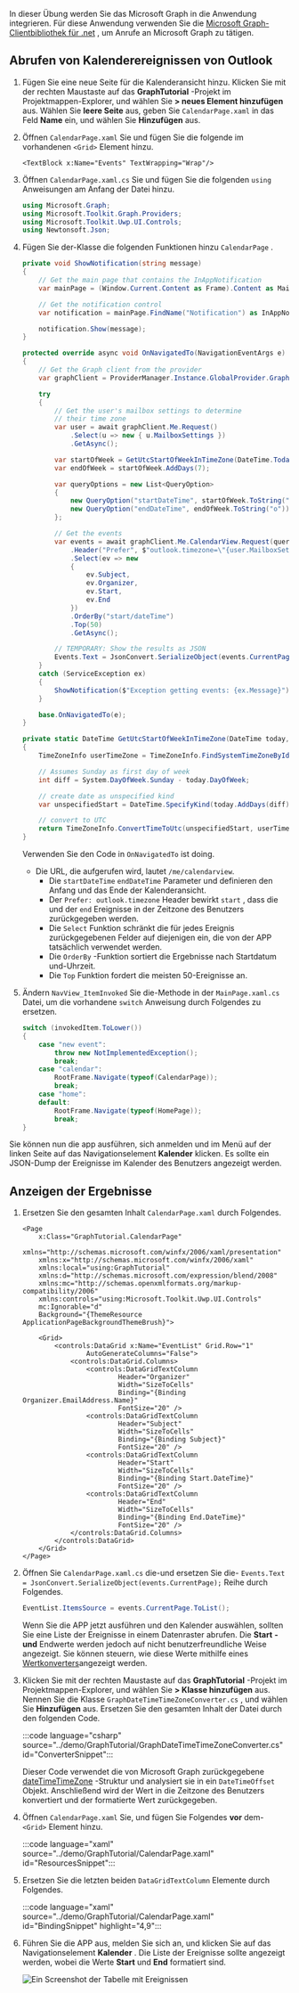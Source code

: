 <!-- markdownlint-disable MD002 MD041 -->

In dieser Übung werden Sie das Microsoft Graph in die Anwendung integrieren. Für diese Anwendung verwenden Sie die [Microsoft Graph-Clientbibliothek für .net](https://github.com/microsoftgraph/msgraph-sdk-dotnet) , um Anrufe an Microsoft Graph zu tätigen.

## <a name="get-calendar-events-from-outlook"></a>Abrufen von Kalenderereignissen von Outlook

1. Fügen Sie eine neue Seite für die Kalenderansicht hinzu. Klicken Sie mit der rechten Maustaste auf das **GraphTutorial** -Projekt im Projektmappen-Explorer, und wählen Sie **> neues Element hinzufügen** aus. Wählen Sie **leere Seite** aus, geben Sie `CalendarPage.xaml` in das Feld **Name** ein, und wählen Sie **Hinzufügen** aus.

1. Öffnen `CalendarPage.xaml` Sie und fügen Sie die folgende im vorhandenen `<Grid>` Element hinzu.

    ```xaml
    <TextBlock x:Name="Events" TextWrapping="Wrap"/>
    ```

1. Öffnen `CalendarPage.xaml.cs` Sie und fügen Sie die folgenden `using` Anweisungen am Anfang der Datei hinzu.

    ```csharp
    using Microsoft.Graph;
    using Microsoft.Toolkit.Graph.Providers;
    using Microsoft.Toolkit.Uwp.UI.Controls;
    using Newtonsoft.Json;
    ```

1. Fügen Sie der-Klasse die folgenden Funktionen hinzu `CalendarPage` .

    ```csharp
    private void ShowNotification(string message)
    {
        // Get the main page that contains the InAppNotification
        var mainPage = (Window.Current.Content as Frame).Content as MainPage;

        // Get the notification control
        var notification = mainPage.FindName("Notification") as InAppNotification;

        notification.Show(message);
    }

    protected override async void OnNavigatedTo(NavigationEventArgs e)
    {
        // Get the Graph client from the provider
        var graphClient = ProviderManager.Instance.GlobalProvider.Graph;

        try
        {
            // Get the user's mailbox settings to determine
            // their time zone
            var user = await graphClient.Me.Request()
                .Select(u => new { u.MailboxSettings })
                .GetAsync();

            var startOfWeek = GetUtcStartOfWeekInTimeZone(DateTime.Today, user.MailboxSettings.TimeZone);
            var endOfWeek = startOfWeek.AddDays(7);

            var queryOptions = new List<QueryOption>
            {
                new QueryOption("startDateTime", startOfWeek.ToString("o")),
                new QueryOption("endDateTime", endOfWeek.ToString("o"))
            };

            // Get the events
            var events = await graphClient.Me.CalendarView.Request(queryOptions)
                .Header("Prefer", $"outlook.timezone=\"{user.MailboxSettings.TimeZone}\"")
                .Select(ev => new
                {
                    ev.Subject,
                    ev.Organizer,
                    ev.Start,
                    ev.End
                })
                .OrderBy("start/dateTime")
                .Top(50)
                .GetAsync();

            // TEMPORARY: Show the results as JSON
            Events.Text = JsonConvert.SerializeObject(events.CurrentPage);
        }
        catch (ServiceException ex)
        {
            ShowNotification($"Exception getting events: {ex.Message}");
        }

        base.OnNavigatedTo(e);
    }

    private static DateTime GetUtcStartOfWeekInTimeZone(DateTime today, string timeZoneId)
    {
        TimeZoneInfo userTimeZone = TimeZoneInfo.FindSystemTimeZoneById(timeZoneId);

        // Assumes Sunday as first day of week
        int diff = System.DayOfWeek.Sunday - today.DayOfWeek;

        // create date as unspecified kind
        var unspecifiedStart = DateTime.SpecifyKind(today.AddDays(diff), DateTimeKind.Unspecified);

        // convert to UTC
        return TimeZoneInfo.ConvertTimeToUtc(unspecifiedStart, userTimeZone);
    }
    ```

    Verwenden Sie den Code in `OnNavigatedTo` ist doing.

    - Die URL, die aufgerufen wird, lautet `/me/calendarview`.
        - Die `startDateTime` `endDateTime` Parameter und definieren den Anfang und das Ende der Kalenderansicht.
        - Der `Prefer: outlook.timezone` Header bewirkt `start` , dass die und der `end` Ereignisse in der Zeitzone des Benutzers zurückgegeben werden.
        - Die `Select` Funktion schränkt die für jedes Ereignis zurückgegebenen Felder auf diejenigen ein, die von der APP tatsächlich verwendet werden.
        - Die `OrderBy` -Funktion sortiert die Ergebnisse nach Startdatum und-Uhrzeit.
        - Die `Top` Funktion fordert die meisten 50-Ereignisse an.

1. Ändern `NavView_ItemInvoked` Sie die-Methode in der `MainPage.xaml.cs` Datei, um die vorhandene `switch` Anweisung durch Folgendes zu ersetzen.

    ```csharp
    switch (invokedItem.ToLower())
    {
        case "new event":
            throw new NotImplementedException();
            break;
        case "calendar":
            RootFrame.Navigate(typeof(CalendarPage));
            break;
        case "home":
        default:
            RootFrame.Navigate(typeof(HomePage));
            break;
    }
    ```

Sie können nun die app ausführen, sich anmelden und im Menü auf der linken Seite auf das Navigationselement **Kalender** klicken. Es sollte ein JSON-Dump der Ereignisse im Kalender des Benutzers angezeigt werden.

## <a name="display-the-results"></a>Anzeigen der Ergebnisse

1. Ersetzen Sie den gesamten Inhalt `CalendarPage.xaml` durch Folgendes.

    ```xaml
    <Page
        x:Class="GraphTutorial.CalendarPage"
        xmlns="http://schemas.microsoft.com/winfx/2006/xaml/presentation"
        xmlns:x="http://schemas.microsoft.com/winfx/2006/xaml"
        xmlns:local="using:GraphTutorial"
        xmlns:d="http://schemas.microsoft.com/expression/blend/2008"
        xmlns:mc="http://schemas.openxmlformats.org/markup-compatibility/2006"
        xmlns:controls="using:Microsoft.Toolkit.Uwp.UI.Controls"
        mc:Ignorable="d"
        Background="{ThemeResource ApplicationPageBackgroundThemeBrush}">

        <Grid>
            <controls:DataGrid x:Name="EventList" Grid.Row="1"
                    AutoGenerateColumns="False">
                <controls:DataGrid.Columns>
                    <controls:DataGridTextColumn
                            Header="Organizer"
                            Width="SizeToCells"
                            Binding="{Binding Organizer.EmailAddress.Name}"
                            FontSize="20" />
                    <controls:DataGridTextColumn
                            Header="Subject"
                            Width="SizeToCells"
                            Binding="{Binding Subject}"
                            FontSize="20" />
                    <controls:DataGridTextColumn
                            Header="Start"
                            Width="SizeToCells"
                            Binding="{Binding Start.DateTime}"
                            FontSize="20" />
                    <controls:DataGridTextColumn
                            Header="End"
                            Width="SizeToCells"
                            Binding="{Binding End.DateTime}"
                            FontSize="20" />
                </controls:DataGrid.Columns>
            </controls:DataGrid>
        </Grid>
    </Page>
    ```

1. Öffnen Sie `CalendarPage.xaml.cs` die-und ersetzen Sie die- `Events.Text = JsonConvert.SerializeObject(events.CurrentPage);` Reihe durch Folgendes.

    ```csharp
    EventList.ItemsSource = events.CurrentPage.ToList();
    ```

    Wenn Sie die APP jetzt ausführen und den Kalender auswählen, sollten Sie eine Liste der Ereignisse in einem Datenraster abrufen. Die **Start** **-und** Endwerte werden jedoch auf nicht benutzerfreundliche Weise angezeigt. Sie können steuern, wie diese Werte mithilfe eines [Wertkonverters](https://docs.microsoft.com/uwp/api/Windows.UI.Xaml.Data.IValueConverter)angezeigt werden.

1. Klicken Sie mit der rechten Maustaste auf das **GraphTutorial** -Projekt im Projektmappen-Explorer, und wählen Sie **> Klasse hinzufügen** aus. Nennen Sie die Klasse `GraphDateTimeTimeZoneConverter.cs` , und wählen Sie **Hinzufügen** aus. Ersetzen Sie den gesamten Inhalt der Datei durch den folgenden Code.

    :::code language="csharp" source="../demo/GraphTutorial/GraphDateTimeTimeZoneConverter.cs" id="ConverterSnippet":::

    Dieser Code verwendet die von Microsoft Graph zurückgegebene [dateTimeTimeZone](/graph/api/resources/datetimetimezone?view=graph-rest-1.0) -Struktur und analysiert sie in ein `DateTimeOffset` Objekt. Anschließend wird der Wert in die Zeitzone des Benutzers konvertiert und der formatierte Wert zurückgegeben.

1. Öffnen `CalendarPage.xaml` Sie, und fügen Sie Folgendes **vor** dem- `<Grid>` Element hinzu.

    :::code language="xaml" source="../demo/GraphTutorial/CalendarPage.xaml" id="ResourcesSnippet":::

1. Ersetzen Sie die letzten beiden `DataGridTextColumn` Elemente durch Folgendes.

    :::code language="xaml" source="../demo/GraphTutorial/CalendarPage.xaml" id="BindingSnippet" highlight="4,9":::

1. Führen Sie die APP aus, melden Sie sich an, und klicken Sie auf das Navigationselement **Kalender** . Die Liste der Ereignisse sollte angezeigt werden, wobei die Werte **Start** und **End** formatiert sind.

    ![Ein Screenshot der Tabelle mit Ereignissen](./images/add-msgraph-01.png)
